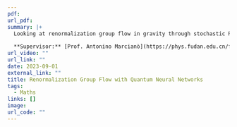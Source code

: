 ```yaml
---
pdf: 
url_pdf:
summary: |+
  Looking at renormalization group flow in gravity through stochastic Ricci flow with quantum neural networks and topological quantum field theory. We also look at connecting this to topological wormhole networks with category theory.
  
  **Supervisor:** [Prof. Antonino Marcianò](https://phys.fudan.edu.cn/f7/88/c7605a63368/page.htm)
url_video: ""
url_link: ""
date: 2023-09-01
external_link: ""
title: Renormalization Group Flow with Quantum Neural Networks
tags:
  - Maths
links: []
image: 
url_code: ""
---
```

